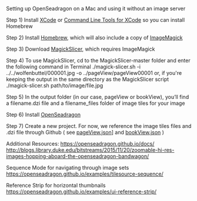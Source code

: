 Setting up OpenSeadragon on a Mac and using it without an image server

Step 1) 
Install [XCode](https://developer.apple.com/xcode/) or [Command Line Tools for XCode](https://developer.apple.com/library/content/technotes/tn2339/_index.html#//apple_ref/doc/uid/DTS40014588-CH1-WHAT_IS_THE_COMMAND_LINE_TOOLS_PACKAGE_) so you can install Homebrew

Step 2)
Install [Homebrew](https://brew.sh/), which will also include a copy of [ImageMagick](https://www.imagemagick.org/script/index.php)

Step 3) 
Download [MagickSlicer](https://github.com/VoidVolker/MagickSlicer), which requires ImageMagick

Step 4)
To use MagickSlicer, cd to the MagickSlicer-master folder and enter the following command in Terminal
	./magick-slicer.sh -i ../../wolfenbuttel/000001.jpg -o ../pageView/pageView00001
	or, if you're keeping the output in the same directory as the MagickSlicer script
	./magick-slicer.sh path/to/image/file.jpg

Step 5)
	In the output folder (in our case, pageView or bookView), you’ll find a filename.dzi file and a filename_files folder of image tiles for your image

Step 6)
	Install [OpenSeadragon](https://openseadragon.github.io/#download)

Step 7)
	Create a new project. For now, we reference the image tiles files and .dzi file through Github ( see [pageView.json](https://github.com/cbrusch/experiments/blob/master/image-viewer-test/data/pageView.json)] and [bookView.json](https://github.com/cbrusch/experiments/blob/master/image-viewer-test/data/bookView.json) )


Additional Resources:
https://openseadragon.github.io/docs/
http://blogs.library.duke.edu/bitstreams/2015/11/20/zoomable-hi-res-images-hopping-aboard-the-openseadragon-bandwagon/

Sequence Mode for navigating through image sets
https://openseadragon.github.io/examples/tilesource-sequence/

Reference Strip for horizontal thumbnails
https://openseadragon.github.io/examples/ui-reference-strip/
